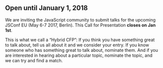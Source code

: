 ## Open until January 1, 2018

We are inviting the JavaScript community to submit talks for the upcoming JSConf EU (May 6-7 2017, Berlin). This Call for Presentation **closes on Jan 1st**.

This is what we call a “Hybrid CFP”: If you think you have something great to talk about, tell us all about it and we consider your entry. If you know someone who has something great to talk about, nominate them. And if you are interested in hearing about a particular topic, nominate the topic, and we can try and find a match.
